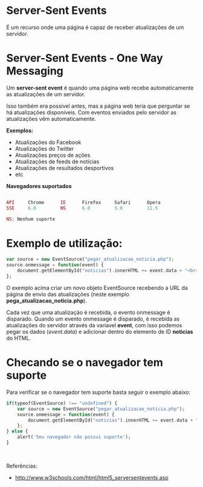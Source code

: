 # Server-Sent Events

É um recurso onde uma página é capaz de receber atualizações de um servidor.

# Server-Sent Events - One Way Messaging

Um **server-sent event** é quando uma página web recebe automaticamente as atualizações de um servidor.

Isso também era possível antes, mas a página web teria que perguntar se há atualizações disponíveis.
Com eventos enviados pelo servidor as atualizações vêm automaticamente.

**Exemplos:** 

* Atualizações do Facebook 
* Atualizações do Twitter
* Atualizações preços de ações
* Atualizações de feeds de notícias
* Atualizações de resultados desportivos
* etc

**Navegadores suportados**

```php

API     Chrome      IE      Firefox     Safari      Opera
SSE     6.0         NS      6.0         5.0         11.5

NS: Nenhum suporte
```


# Exemplo de utilização:


```php
var source = new EventSource("pegar_atualizacao_noticia.php");
source.onmessage = function(event) {
    document.getElementById("noticias").innerHTML += event.data + "<br>";
};
```

O exemplo acima criar um novo objeto EventSource recebendo a URL da página de 
envio das atualizações (neste exemplo **pega_atualizacao_noticia.php**).

Cada vez que uma atualização é recebida, o evento onmessage é disparado.
Quando um evento onmessage é disparado, é recebida as atualizações do servidor através 
da variavel **event**, com isso podemos pegar os dados (*event.data*) e adicionar 
dentro do elemento de ID **noticias** do HTML.

# Checando se o navegador tem suporte

Para verificar se o navegador tem suporte basta seguir o exemplo abaixo:

```php
if(typeof(EventSource) !== "undefined") {
    var source = new EventSource("pegar_atualizacao_noticia.php");
    source.onmessage = function(event) {
        document.getElementById("noticias").innerHTML += event.data + "<br>";
    };
} else {
    alert('Seu navegador não possui suporte');
} 
```

<br />


Referências:

* http://www.w3schools.com/html/html5_serversentevents.asp
